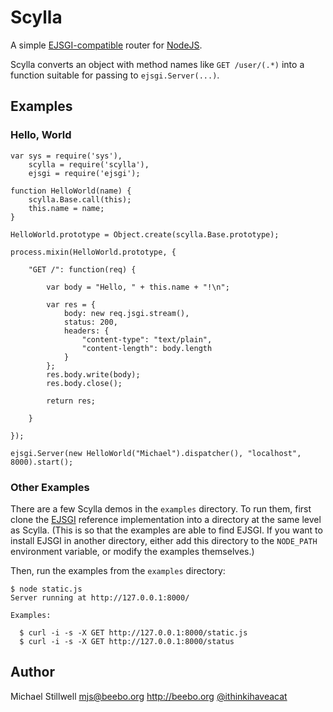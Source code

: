 # Scylla

A simple [EJSGI-compatible](http://github.com/isaacs/ejsgi) router for
[NodeJS](http://nodejs.org/).

Scylla converts an object with method names like `GET /user/(.*)` into a
function suitable for passing to `ejsgi.Server(...)`.

## Examples

### Hello, World

    var sys = require('sys'),
        scylla = require('scylla'),
        ejsgi = require('ejsgi');

    function HelloWorld(name) {
        scylla.Base.call(this);
        this.name = name;
    }

    HelloWorld.prototype = Object.create(scylla.Base.prototype);

    process.mixin(HelloWorld.prototype, {

        "GET /": function(req) {
        
            var body = "Hello, " + this.name + "!\n";

            var res = {
                body: new req.jsgi.stream(),
                status: 200,
                headers: {
                    "content-type": "text/plain",
                    "content-length": body.length
                }
            };
            res.body.write(body);
            res.body.close();

            return res;

        }

    });

    ejsgi.Server(new HelloWorld("Michael").dispatcher(), "localhost", 8000).start();

### Other Examples

There are a few Scylla demos in the `examples` directory.  To run them,
first clone the [EJSGI](http://github.com/isaacs/ejsgi) reference
implementation into a directory at the same level as Scylla.  (This is so
that the examples are able to find EJSGI.  If you want to install EJSGI in
another directory, either add this directory to the `NODE_PATH` environment
variable, or modify the examples themselves.)

Then, run the examples from the `examples` directory:

    $ node static.js 
    Server running at http://127.0.0.1:8000/

    Examples:

      $ curl -i -s -X GET http://127.0.0.1:8000/static.js
      $ curl -i -s -X GET http://127.0.0.1:8000/status

## Author

Michael Stillwell
[mjs@beebo.org](mailto:mjs@beebo.org)
<http://beebo.org>
[@ithinkihaveacat](http://twitter.com/ithinkihaveacat)
